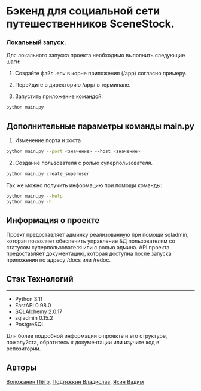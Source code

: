 # Бэкенд для социальной сети путешественников SceneStock.

### Локальный запуск.
Для локального запуска проекта необходимо выполнить следующие шаги:

1. Создайте файл .env в корне приложения (/app) согласно примеру.

2. Перейдите в директорию /app/ в терминале.

3. Запустить приложение командой.

```bash
python main.py
```
## Дополнительные параметры команды main.py

1. Изменение порта и хоста

```bash
python main.py --port <значение> --host <значение> 
```

2. Создание пользователя с ролью суперпользователя.

```bash
python main.py create_superuser 
```

Так же можно получить информацию при помощи команды:

```bash
python main.py --help 
python main.py -h 
```

## Информация о проекте

Проект предоставляет админку реализованную при помощи sqladmin, которая позволяет обеспечить управление БД пользователям со статусом суперпользователя или с ролью админа.
API проекта предоставляет документацию, которая доступна после запуска приложения по адресу /docs или /redoc.


## Стэк Технологий
---
- Python 3.11
- FastAPI 0.98.0
- SQLAlchemy 2.0.17
- sqladmin 0.15.2
- PostgreSQL

Для более подробной информации о проекте и его структуре, пожалуйста, обратитесь к документации или изучите код в репозитории.

## Авторы
[Воложанин Пётр](https://github.com/V1cimus), [Подтяжкин Владислав](https://github.com/vlad3069), [Яхин Вадим](https://github.com/VadimYakhin)

